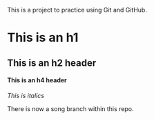 This is a project to practice using Git and GitHub.

# This is an h1 #
## This is an h2 header ##
#### This is an h4 header ####
*This is italics*

There is now a song branch within this repo.